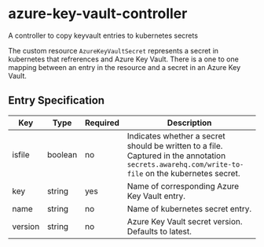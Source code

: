 # azure-key-vault-controller
A controller to copy keyvault entries to kubernetes secrets

The custom resource `AzureKeyVaultSecret` represents a secret in kubernetes that refrerences and Azure Key Vault. There is a one to one mapping between an entry in the resource and a secret in an Azure Key Vault.

## Entry Specification
| Key | Type | Required | Description |
| --- | ---- | -------- | ----------- |
| isfile | boolean | no | Indicates whether a secret should be written to a file. Captured in the annotation `secrets.awarehq.com/write-to-file` on the kubernetes secret. |
| key | string | yes | Name of corresponding Azure Key Vault entry. |
| name | string | no | Name of kubernetes secret entry. |
| version | string | no | Azure Key Vault secret version. Defaults to latest. |
